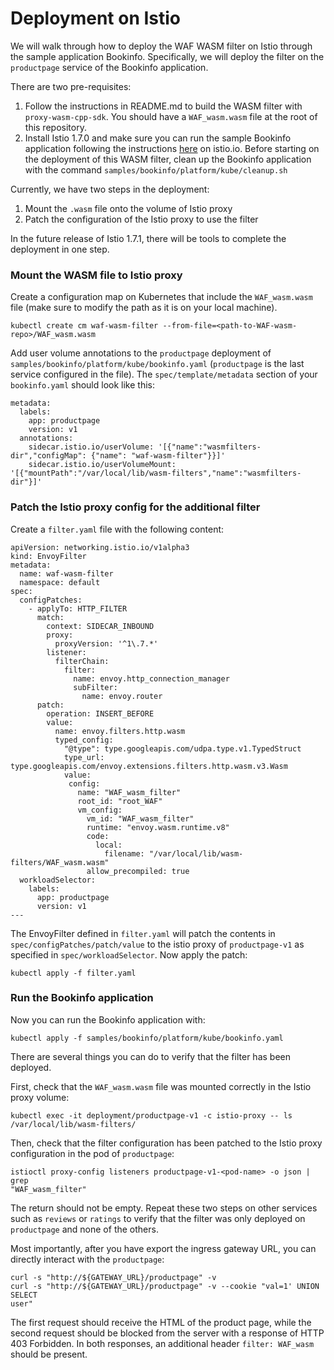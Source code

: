 # Deployment on Istio

We will walk through how to deploy the WAF WASM filter on Istio through the
sample application Bookinfo. Specifically, we will deploy the filter on the
`productpage` service of the Bookinfo application.

There are two pre-requisites:
1. Follow the instructions in README.md to build the
   WASM filter with `proxy-wasm-cpp-sdk`. You should have a
   `WAF_wasm.wasm` file at the root of this repository.
2. Install Istio 1.7.0 and make sure you can run the sample Bookinfo
   application following the instructions
   [here](https://istio.io/latest/docs/setup/getting-started/) on istio.io.
   Before starting on the deployment of this WASM filter, clean up the Bookinfo
   application with the command ```samples/bookinfo/platform/kube/cleanup.sh```

Currently, we have two steps in the deployment: 
1. Mount the `.wasm` file onto
the volume of Istio proxy 
2. Patch the configuration of the Istio proxy to use
the filter

In the future release of Istio 1.7.1, there will be tools to complete the
deployment in one step.

### Mount the WASM file to Istio proxy
Create a configuration map on Kubernetes that include the `WAF_wasm.wasm` file (make sure to
modify the path as it is on your local machine).
```
kubectl create cm waf-wasm-filter --from-file=<path-to-WAF-wasm-repo>/WAF_wasm.wasm
```
Add user volume annotations to the `productpage` deployment of
`samples/bookinfo/platform/kube/bookinfo.yaml` (`productpage` is the last service
configured in the file). The `spec/template/metadata` section of your
`bookinfo.yaml` should look like this:
```
metadata:
  labels:
    app: productpage
    version: v1
  annotations:
    sidecar.istio.io/userVolume: '[{"name":"wasmfilters-dir","configMap": {"name": "waf-wasm-filter"}}]'
    sidecar.istio.io/userVolumeMount: '[{"mountPath":"/var/local/lib/wasm-filters","name":"wasmfilters-dir"}]'
```

### Patch the Istio proxy config for the additional filter
Create a `filter.yaml` file with the following content:
```
apiVersion: networking.istio.io/v1alpha3
kind: EnvoyFilter
metadata:
  name: waf-wasm-filter
  namespace: default
spec:
  configPatches:
    - applyTo: HTTP_FILTER
      match:
        context: SIDECAR_INBOUND
        proxy:
          proxyVersion: '^1\.7.*'
        listener:
          filterChain:
            filter:
              name: envoy.http_connection_manager
              subFilter:
                name: envoy.router
      patch:
        operation: INSERT_BEFORE
        value:
          name: envoy.filters.http.wasm
          typed_config:
            "@type": type.googleapis.com/udpa.type.v1.TypedStruct
            type_url: type.googleapis.com/envoy.extensions.filters.http.wasm.v3.Wasm
            value:
             config:
               name: "WAF_wasm_filter"
               root_id: "root_WAF"
               vm_config:
                 vm_id: "WAF_wasm_filter"
                 runtime: "envoy.wasm.runtime.v8"
                 code:
                   local:
                     filename: "/var/local/lib/wasm-filters/WAF_wasm.wasm"
                 allow_precompiled: true
  workloadSelector:
    labels:
      app: productpage
      version: v1
---
```
The EnvoyFilter defined in `filter.yaml` will patch the contents in
`spec/configPatches/patch/value` to the istio proxy of `productpage-v1` as
specified in `spec/workloadSelector`. Now apply the patch:
```
kubectl apply -f filter.yaml
```

### Run the Bookinfo application
Now you can run the Bookinfo application with:
```
kubectl apply -f samples/bookinfo/platform/kube/bookinfo.yaml
```
There are several things you can do to verify that the filter has been deployed.

First, check that the `WAF_wasm.wasm` file was mounted correctly in the Istio
proxy volume:
```
kubectl exec -it deployment/productpage-v1 -c istio-proxy -- ls
/var/local/lib/wasm-filters/
```
Then, check that the filter configuration has been patched to the Istio proxy configuration in the pod of `productpage`:
```
istioctl proxy-config listeners productpage-v1-<pod-name> -o json | grep
"WAF_wasm_filter"
```
The return should not be empty. Repeat these two steps on other services such as
`reviews` or `ratings` to verify that the filter was only deployed on
`productpage` and none of the others.

Most importantly, after you have export the ingress gateway URL, you can
directly interact with the `productpage`:
```
curl -s "http://${GATEWAY_URL}/productpage" -v
curl -s "http://${GATEWAY_URL}/productpage" -v --cookie "val=1' UNION SELECT
user"
```
The first request should receive the HTML of the product page, while the
second request should be blocked from the server with a response of HTTP 403
Forbidden. In both responses, an additional header `filter: WAF_wasm` should be
present.
